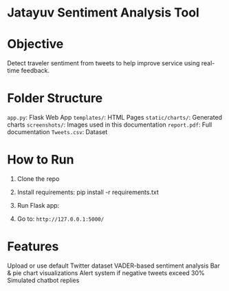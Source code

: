 # Jatayuv Sentiment Analysis Tool

# Objective
Detect traveler sentiment from tweets to help improve service using real-time feedback.

# Folder Structure
`app.py`: Flask Web App
`templates/`: HTML Pages
`static/charts/`: Generated charts
`screenshots/`: Images used in this documentation
`report.pdf`: Full documentation
`Tweets.csv`: Dataset

# How to Run
1. Clone the repo
2. Install requirements:
pip install -r requirements.txt

3. Run Flask app:

4. Go to: `http://127.0.0.1:5000/`

# Features
Upload or use default Twitter dataset
VADER-based sentiment analysis
Bar & pie chart visualizations
Alert system if negative tweets exceed 30%
Simulated chatbot replies




